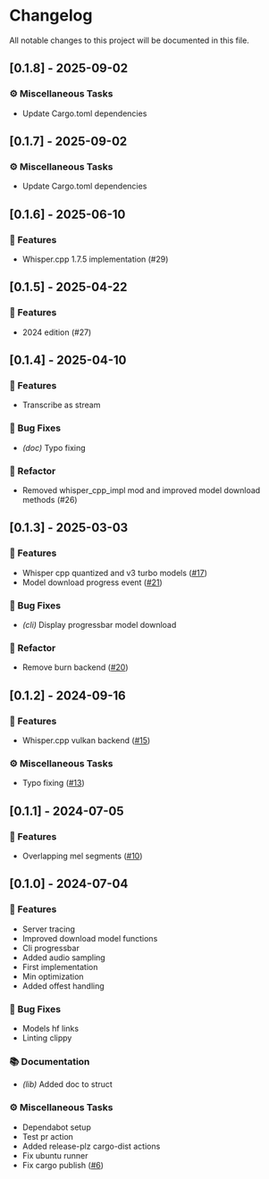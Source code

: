 # Changelog

All notable changes to this project will be documented in this file.

## [0.1.8] - 2025-09-02

### ⚙️ Miscellaneous Tasks

- Update Cargo.toml dependencies

<!-- generated by git-cliff -->
## [0.1.7] - 2025-09-02

### ⚙️ Miscellaneous Tasks

- Update Cargo.toml dependencies

<!-- generated by git-cliff -->
## [0.1.6] - 2025-06-10

### 🚀 Features

- Whisper.cpp 1.7.5 implementation (#29)

<!-- generated by git-cliff -->
## [0.1.5] - 2025-04-22

### 🚀 Features

- 2024 edition (#27)

<!-- generated by git-cliff -->
## [0.1.4] - 2025-04-10

### 🚀 Features

- Transcribe as stream

### 🐛 Bug Fixes

- *(doc)* Typo fixing

### 🚜 Refactor

- Removed whisper_cpp_impl mod and improved model download methods (#26)

<!-- generated by git-cliff -->
## [0.1.3] - 2025-03-03

### 🚀 Features

- Whisper cpp quantized and v3 turbo models ([#17](https://github.com/newfla/simple-whisper/pull/17))
- Model download progress event ([#21](https://github.com/newfla/simple-whisper/pull/21))

### 🐛 Bug Fixes

- *(cli)* Display progressbar model download

### 🚜 Refactor

- Remove burn backend ([#20](https://github.com/newfla/simple-whisper/pull/20))

<!-- generated by git-cliff -->
## [0.1.2] - 2024-09-16

### 🚀 Features

- Whisper.cpp vulkan backend ([#15](https://github.com/newfla/simple-whisper/pull/15))

### ⚙️ Miscellaneous Tasks

- Typo fixing ([#13](https://github.com/newfla/simple-whisper/pull/13))

<!-- generated by git-cliff -->
## [0.1.1] - 2024-07-05

### 🚀 Features

- Overlapping mel segments ([#10](https://github.com/newfla/simple-whisper/pull/10))

<!-- generated by git-cliff -->
## [0.1.0] - 2024-07-04

### 🚀 Features

- Server tracing
- Improved download model functions
- Cli progressbar
- Added audio sampling
- First implementation
- Min optimization
- Added offest handling

### 🐛 Bug Fixes

- Models hf links
- Linting clippy

### 📚 Documentation

- *(lib)* Added doc to struct

### ⚙️ Miscellaneous Tasks

- Dependabot setup
- Test pr action
- Added release-plz cargo-dist actions
- Fix ubuntu runner
- Fix cargo publish ([#6](https://github.com/newfla/simple-whisper/pull/6))

<!-- generated by git-cliff -->
